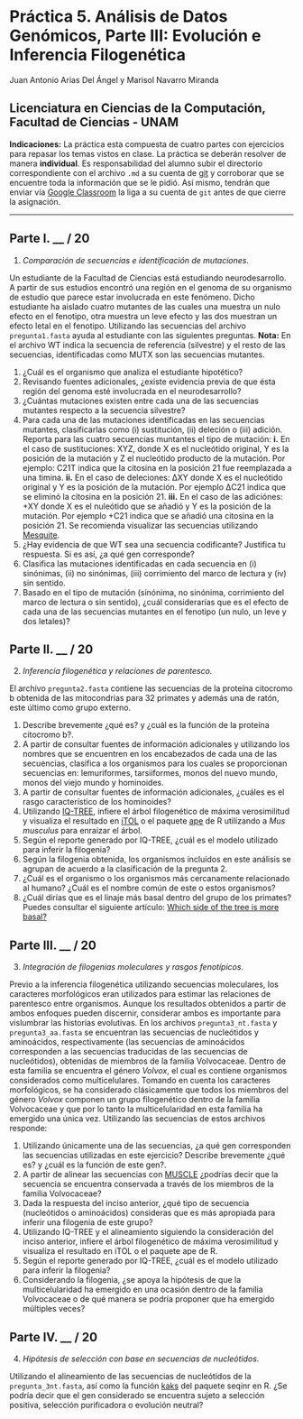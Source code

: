 # Práctica 5. Análisis de Datos Genómicos, Parte III: Evolución e Inferencia Filogenética
Juan Antonio Arias Del Ángel y Marisol Navarro Miranda
## Licenciatura en Ciencias de la Computación, Facultad de Ciencias - UNAM 

**Indicaciones:** La práctica esta compuesta de cuatro partes con ejercicios para repasar los temas vistos en clase. La práctica se deberán resolver de manera **individual**. Es responsabilidad del alumno subir el directorio correspondiente con el archivo `.md` a su cuenta de [git](https://github.com/) y corroborar que se encuentre toda la información que se le pidió. Así mismo, tendrán que enviar vía [Google Classroom](https://classroom.google.com/) la liga a su cuenta de `git` antes de que cierre la asignación.

***

## Parte I. __ / 20

1. *Comparación de secuencias e identificación de mutaciones.*

Un estudiante de la Facultad de Ciencias está estudiando neurodesarrollo. A partir de sus estudios encontró una región en el genoma de su organismo de estudio que parece estar involucrada en este fenómeno. Dicho estudiante ha aislado cuatro mutantes de las cuales una muestra un nulo efecto en el fenotipo, otra muestra un leve efecto y las dos muestran un efecto letal en el fenotipo. Utilizando las secuencias del archivo `pregunta1.fasta` ayuda al estudiante con las siguientes preguntas. **Nota:** En el archivo WT indica la secuencia de referencia (silvestre) y el resto de las secuencias, identificadas como MUTX son las secuencias mutantes.

1.	¿Cuál es el organismo que analiza el estudiante hipotético? 
2.	Revisando fuentes adicionales, ¿existe evidencia previa de que ésta región del genoma esté involucrada en el neurodesarrollo? 
3.	¿Cuántas mutaciones existen entre cada una de las secuencias mutantes respecto a la secuencia silvestre?
4.	Para cada una de las mutaciones identificadas en las secuencias mutantes, clasificarlas como (i) sustitución, (ii) deleción o (iii) adición. Reporta para las cuatro secuencias muntantes el tipo de mutación: **i.**	En el caso de sustituciones: XYZ, donde X es el nucleótido original, Y es la posición de la mutación y Z el nucleótido producto de la mutación. Por ejemplo: C21T indica que la citosina en la posición 21 fue reemplazada a una timina. **ii.**	En el caso de deleciones: ΔXY donde X es el nucleótido original y Y es la posición de la mutación. Por ejemplo ΔC21 indica que se eliminó la citosina en la posición 21. **iii.** En el caso de las adiciónes: +XY donde X es el nuleótido que se añadió y Y es la posición de la mutación. Por ejemplo +C21 indica que se añadió una citosina en la posición 21. Se recomienda visualizar las secuencias utilizando [Mesquite](https://www.mesquiteproject.org/).
5.	¿Hay evidencia de que WT sea una secuencia codificante? Justifica tu respuesta. Si es así, ¿a qué gen corresponde? 
6.	Clasifica las mutaciones identificadas en cada secuencia en (i) sinónimas, (ii) no sinónimas, (iii) corrimiento del marco de lectura y (iv) sin sentido. 
7.	Basado en el tipo de mutación (sinónima, no sinónima, corrimiento del marco de lectura o sin sentido), ¿cuál considerarías que es el efecto de cada una de las secuencias mutantes en el fenotipo (un nulo, un leve y dos letales)?

## Parte II. __ / 20

2. *Inferencia filogenética y relaciones de parentesco.*

El archivo `pregunta2.fasta` contiene las secuencias de la proteína citocromo b obtenida de las mitocondrias para 32 primates y además una de ratón, este último como grupo externo. 

1.	Describe brevemente ¿qué es? y ¿cuál es la función de la proteína citocromo b?. 
2.	A partir de consultar fuentes de información adicionales y utilizando los nombres que se encuentren en los encabezados de cada una de las secuencias, clasifica a los organismos para los cuales se proporcionan secuencias en: lemuriformes, tarsiiformes, monos del nuevo mundo, monos del viejo mundo y hominoides. 
3.	A partir de consultar fuentes de información adicionales, ¿cuáles es el rasgo característico de los hominoides? 
4.	Utilizando [IQ-TREE](http://iqtree.cibiv.univie.ac.at/), infiere el árbol filogenético de máxima verosimilitud y visualiza el resultado en [iTOL](https://itol.embl.de/) o el paquete [ape](http://www.phytools.org/Cordoba2017/ex/2/Intro-to-phylogenies.html) de R utilizando a *Mus musculus* para enraizar el árbol. 
5.	Según el reporte generado por IQ-TREE, ¿cuál es el modelo utilizado para inferir la filogenia? 
6.	Según la filogenia obtenida, los organismos incluídos en este análisis se agrupan de acuerdo a la clasificación de la pregunta 2. 
7.	¿Cuál es el organismo o los organismos más cercanamente relacionado al humano? ¿Cuál es el nombre común de este o estos organismos? 
8.	¿Cuál dirías que es el linaje más basal dentro del grupo de los primates? Puedes consultar el siguiente artículo: [Which side of the tree is more basal?](https://www.researchgate.net/profile/Frank-Thorsten_Krell/publication/248845379_Which_side_of_the_tree_is_more_basal_Editorial/links/59f1c977458515bfd07fe451/Which-side-of-the-tree-is-more-basal-Editorial.pdf)

## Parte III. __ / 20

3. *Integración de filogenias moleculares y rasgos fenotípicos.* 

Previo a la inferencia filogenética utilizando secuencias moleculares, los caracteres morfológicos eran utilizados para estimar las relaciones de parentesco entre organismos. Aunque los resultados obtenidos a partir de ambos enfoques pueden discernir, considerar ambos es importante para vislumbrar las historias evolutivas. En los archivos `pregunta3_nt.fasta` y `pregunta3_aa.fasta` se encuentran las secuencias de nucleótidos y aminoácidos, respectivamente (las secuencias de aminoácidos corresponden a las secuencias traducidas de las secuencias de nucleótidos), obtenidas de miembros de la familia Volvocaceae. Dentro de esta familia se encuentra el género *Volvox*, el cual es contiene organismos considerados como multicelulares. Tomando en cuenta los caracteres morfológicos, se ha considerado clásicamente que todos los miembros del género *Volvox* componen un grupo filogenético dentro de la familia Volvocaceae y que por lo tanto la multicelularidad en esta familia ha emergido una única vez. Utilizando las secuencias de estos archivos responde: 

1.	Utilizando únicamente una de las secuencias, ¿a qué gen corresponden las secuencias utilizadas en este ejercicio? Describe brevemente ¿qué es? y ¿cuál es la función de este gen?. 
2.	A partir de alinear las secuencias con [MUSCLE](https://www.ebi.ac.uk/Tools/msa/muscle/) ¿podrías decir que la secuencia se encuentra conservada a través de los miembros de la familia Volvocaceae? 
3.	Dada la respuesta del inciso anterior, ¿qué tipo de secuencia (nucleótidos o aminoácidos) consideras que es más apropiada para inferir una filogenia de este grupo? 
4.	Utilizando IQ-TREE y el alineamiento siguiendo la consideración del inciso anterior, infiere el árbol filogenético de máxima verosimilitud y visualiza el resultado en iTOL o el paquete ape de R. 
5.	Según el reporte generado por IQ-TREE, ¿cuál es el modelo utilizado para inferir la filogenia? 
6.	Considerando la filogenia, ¿se apoya la hipótesis de que la multicelularidad ha emergido en una ocasión dentro de la familia Volvocaceae o de qué manera se podría proponer que ha emergido múltiples veces?

## Parte IV. __ / 20

4. *Hipótesis de selección con base en secuencias de nucleótidos.* 

Utilizando el alineamiento de las secuencias de nucleótidos de la `pregunta_3nt.fasta`, así como la función [kaks](https://www.rdocumentation.org/packages/seqinr/versions/3.6-1/topics/kaks) del paquete seqinr en R. ¿Se podría decir que el gen considerado se encuentra sujeto a selección positiva, selección purificadora o evolución neutral?
